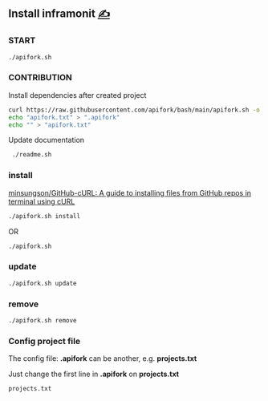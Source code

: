 
## Install inframonit [<span style='font-size:20px;'>&#x270D;</span>](https://github.com/inframonit/bash/edit/main/DOCS/INSTALL.md)


### START

```bash
./apifork.sh
```

### CONTRIBUTION

Install dependencies after created project
```bash
curl https://raw.githubusercontent.com/apifork/bash/main/apifork.sh -o apifork
echo "apifork.txt" > ".apifork"
echo "" > "apifork.txt"
```

Update documentation

```bash
 ./readme.sh
```

### install
[minsungson/GitHub-cURL: A guide to installing files from GitHub repos in terminal using cURL](https://github.com/minsungson/GitHub-cURL)

```bash
./apifork.sh install
```
OR

```bash
./apifork.sh
```

### update

```bash
./apifork.sh update
```


### remove

```bash
./apifork.sh remove
```



### Config project file

The config file: **.apifork** can be another, e.g. **projects.txt**

Just change the first line in  **.apifork** on **projects.txt**
```bash
projects.txt
```